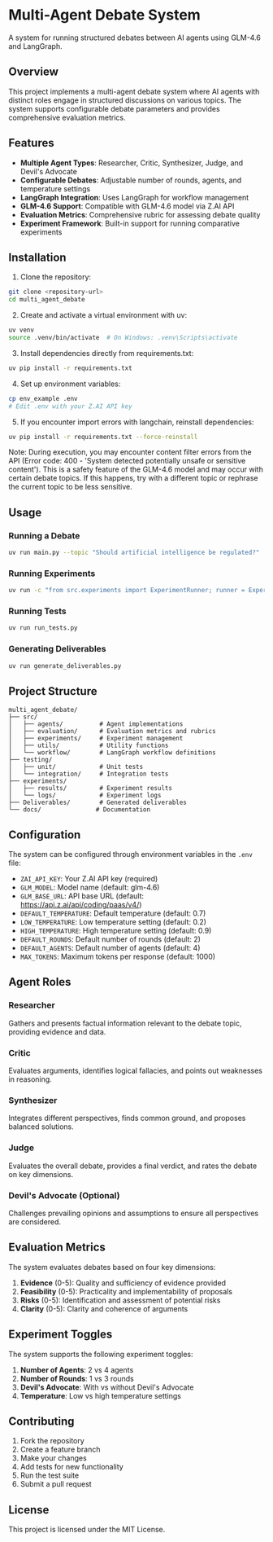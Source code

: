 # Multi-Agent Debate System

A system for running structured debates between AI agents using GLM-4.6 and LangGraph.

## Overview

This project implements a multi-agent debate system where AI agents with distinct roles engage in structured discussions on various topics. The system supports configurable debate parameters and provides comprehensive evaluation metrics.

## Features

- **Multiple Agent Types**: Researcher, Critic, Synthesizer, Judge, and Devil's Advocate
- **Configurable Debates**: Adjustable number of rounds, agents, and temperature settings
- **LangGraph Integration**: Uses LangGraph for workflow management
- **GLM-4.6 Support**: Compatible with GLM-4.6 model via Z.AI API
- **Evaluation Metrics**: Comprehensive rubric for assessing debate quality
- **Experiment Framework**: Built-in support for running comparative experiments

## Installation

1. Clone the repository:
```bash
git clone <repository-url>
cd multi_agent_debate
```

2. Create and activate a virtual environment with uv:
```bash
uv venv
source .venv/bin/activate  # On Windows: .venv\Scripts\activate
```

3. Install dependencies directly from requirements.txt:
```bash
uv pip install -r requirements.txt
```

4. Set up environment variables:
```bash
cp env_example .env
# Edit .env with your Z.AI API key
```

5. If you encounter import errors with langchain, reinstall dependencies:
```bash
uv pip install -r requirements.txt --force-reinstall
```

Note: During execution, you may encounter content filter errors from the API (Error code: 400 - 'System detected potentially unsafe or sensitive content'). This is a safety feature of the GLM-4.6 model and may occur with certain debate topics. If this happens, try with a different topic or rephrase the current topic to be less sensitive.
## Usage

### Running a Debate

```bash
uv run main.py --topic "Should artificial intelligence be regulated?"
```

### Running Experiments

```bash
uv run -c "from src.experiments import ExperimentRunner; runner = ExperimentRunner(); results = runner.run_standard_experiments('Your debate topic here')"
```

### Running Tests

```bash
uv run run_tests.py
```

### Generating Deliverables

```bash
uv run generate_deliverables.py
```

## Project Structure

```
multi_agent_debate/
├── src/
│   ├── agents/          # Agent implementations
│   ├── evaluation/      # Evaluation metrics and rubrics
│   ├── experiments/     # Experiment management
│   ├── utils/           # Utility functions
│   └── workflow/        # LangGraph workflow definitions
├── testing/
│   ├── unit/            # Unit tests
│   └── integration/     # Integration tests
├── experiments/
│   ├── results/         # Experiment results
│   └── logs/            # Experiment logs
├── Deliverables/        # Generated deliverables
└── docs/               # Documentation
```

## Configuration

The system can be configured through environment variables in the `.env` file:

- `ZAI_API_KEY`: Your Z.AI API key (required)
- `GLM_MODEL`: Model name (default: glm-4.6)
- `GLM_BASE_URL`: API base URL (default: https://api.z.ai/api/coding/paas/v4/)
- `DEFAULT_TEMPERATURE`: Default temperature (default: 0.7)
- `LOW_TEMPERATURE`: Low temperature setting (default: 0.2)
- `HIGH_TEMPERATURE`: High temperature setting (default: 0.9)
- `DEFAULT_ROUNDS`: Default number of rounds (default: 2)
- `DEFAULT_AGENTS`: Default number of agents (default: 4)
- `MAX_TOKENS`: Maximum tokens per response (default: 1000)

## Agent Roles

### Researcher
Gathers and presents factual information relevant to the debate topic, providing evidence and data.

### Critic
Evaluates arguments, identifies logical fallacies, and points out weaknesses in reasoning.

### Synthesizer
Integrates different perspectives, finds common ground, and proposes balanced solutions.

### Judge
Evaluates the overall debate, provides a final verdict, and rates the debate on key dimensions.

### Devil's Advocate (Optional)
Challenges prevailing opinions and assumptions to ensure all perspectives are considered.

## Evaluation Metrics

The system evaluates debates based on four key dimensions:

1. **Evidence** (0-5): Quality and sufficiency of evidence provided
2. **Feasibility** (0-5): Practicality and implementability of proposals
3. **Risks** (0-5): Identification and assessment of potential risks
4. **Clarity** (0-5): Clarity and coherence of arguments

## Experiment Toggles

The system supports the following experiment toggles:

1. **Number of Agents**: 2 vs 4 agents
2. **Number of Rounds**: 1 vs 3 rounds
3. **Devil's Advocate**: With vs without Devil's Advocate
4. **Temperature**: Low vs high temperature settings

## Contributing

1. Fork the repository
2. Create a feature branch
3. Make your changes
4. Add tests for new functionality
5. Run the test suite
6. Submit a pull request

## License

This project is licensed under the MIT License.